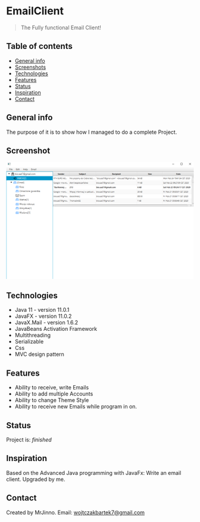 # EmailClient
> The Fully functional Email Client!

## Table of contents
* [General info](#general-info)
* [Screenshots](#screenshots)
* [Technologies](#technologies)
* [Features](#features)
* [Status](#status)
* [Inspiration](#inspiration)
* [Contact](#contact)

## General info
The purpose of it is to show how I managed to do a complete Project.

## Screenshot
![Example screenshot](./images/Example.png)

## Technologies
* Java 11 - version 11.0.1
* JavaFX - version 11.0.2
* JavaX.Mail - version 1.6.2
* JavaBeans Activation Framework
* Multithreading
* Serializable
* Css
* MVC design pattern

## Features
* Ability to receive, write Emails
* Ability to add multiple Accounts
* Ability to change Theme Style
* Ability to receive new Emails while program in on.

## Status
Project is: _finished_

## Inspiration
Based on the Advanced Java programming with JavaFx: Write an email client. Upgraded by me.

## Contact
Created by MrJinno. Email: wojtczakbartek7@gmail.com

